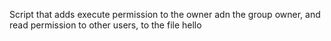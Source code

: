 Script that adds execute permission to the owner adn the group owner, and read permission to other users, to the file hello
